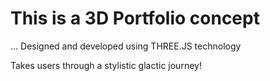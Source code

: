 # This is a 3D Portfolio concept
... Designed and developed using THREE.JS technology

Takes users through a stylistic glactic journey!
